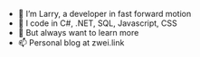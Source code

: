 - 👋 I’m Larry, a developer in fast forward motion
- 👀 I code in C#, .NET, SQL, Javascript, CSS
- 🌱 But always want to learn more
- 📫 Personal blog at zwei.link
